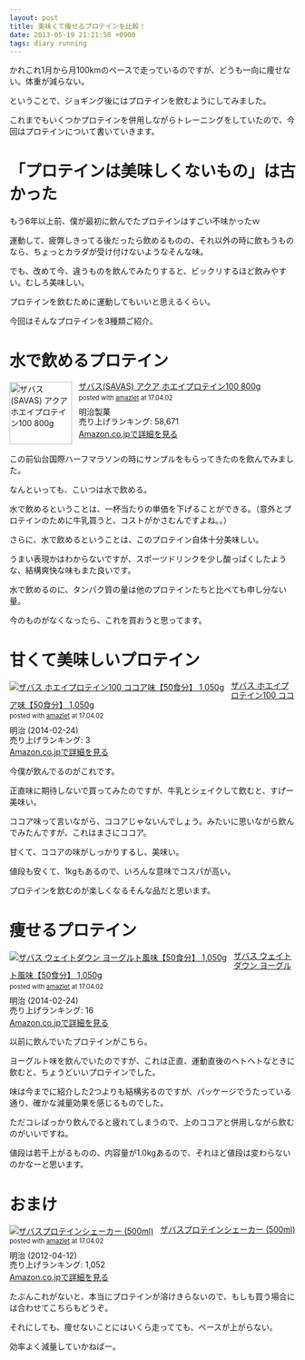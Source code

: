```yaml
---
layout: post
title: 美味くて痩せるプロテインを比較！
date: 2013-05-19 21:21:58 +0900
tags: diary running
---
```


かれこれ1月から月100kmのペースで走っているのですが、どうも一向に痩せない。体重が減らない。

ということで、ジョギング後にはプロテインを飲むようにしてみました。

これまでもいくつかプロテインを併用しながらトレーニングをしていたので、今回はプロテインについて書いていきます。

# 「プロテインは美味しくないもの」は古かった

もう6年以上前、僕が最初に飲んでたプロテインはすごい不味かったｗ

運動して、疲弊しきってる後だったら飲めるものの、それ以外の時に飲もうものなら、ちょっとカラダが受け付けないようなそんな味。

でも、改めて今、違うものを飲んでみたりすると、ビックリするほど飲みやすい。むしろ美味しい。

プロテインを飲むために運動してもいいと思えるくらい。

今回はそんなプロテインを3種類ご紹介。

# 水で飲めるプロテイン

<div class="amazlet-box" style="margin-bottom:0px;"><div class="amazlet-image" style="float:left;margin:0px 12px 1px 0px;"><a href="http://www.amazon.co.jp/exec/obidos/ASIN/B000I6BOVA/almond-milk-22/ref=nosim/" name="amazletlink" target="_blank"><img src="http://g-ecx.images-amazon.com/images/G/09/nav2/dp/no-image-no-ciu.gif" alt="ザバス(SAVAS) アクア ホエイプロテイン100 800g" style="border: none;width: 110px;" /></a></div><div class="amazlet-info" style="line-height:120%; margin-bottom: 10px"><div class="amazlet-name" style="margin-bottom:10px;line-height:120%"><a href="http://www.amazon.co.jp/exec/obidos/ASIN/B000I6BOVA/almond-milk-22/ref=nosim/" name="amazletlink" target="_blank">ザバス(SAVAS) アクア ホエイプロテイン100 800g</a><div class="amazlet-powered-date" style="font-size:80%;margin-top:5px;line-height:120%">posted with <a href="http://www.amazlet.com/" title="amazlet" target="_blank">amazlet</a> at 17.04.02</div></div><div class="amazlet-detail">明治製菓 <br />売り上げランキング: 58,671<br /></div><div class="amazlet-sub-info" style="float: left;"><div class="amazlet-link" style="margin-top: 5px"><a href="http://www.amazon.co.jp/exec/obidos/ASIN/B000I6BOVA/almond-milk-22/ref=nosim/" name="amazletlink" target="_blank">Amazon.co.jpで詳細を見る</a></div></div></div><div class="amazlet-footer" style="clear: left"></div></div>

この前仙台国際ハーフマラソンの時にサンプルをもらってきたのを飲んでみました。

なんといっても、こいつは水で飲める。

水で飲めるということは、一杯当たりの単価を下げることができる。（意外とプロテインのために牛乳買うと、コストがかさむんですよね。。）

さらに、水で飲めるということは、このプロテイン自体十分美味しい。

うまい表現かはわからないですが、スポーツドリンクを少し酸っぱくしたような、結構爽快な味もまた良いです。

水で飲めるのに、タンパク質の量は他のプロテインたちと比べても申し分ない量。

今のものがなくなったら、これを買おうと思ってます。

# 甘くて美味しいプロテイン

<div class="amazlet-box" style="margin-bottom:0px;"><div class="amazlet-image" style="float:left;margin:0px 12px 1px 0px;"><a href="http://www.amazon.co.jp/exec/obidos/ASIN/B00IEA5210/almond-milk-22/ref=nosim/" name="amazletlink" target="_blank"><img src="https://images-fe.ssl-images-amazon.com/images/I/51XzTJzU2gL._SL160_.jpg" alt="ザバス ホエイプロテイン100 ココア味【50食分】 1,050g" style="border: none;" /></a></div><div class="amazlet-info" style="line-height:120%; margin-bottom: 10px"><div class="amazlet-name" style="margin-bottom:10px;line-height:120%"><a href="http://www.amazon.co.jp/exec/obidos/ASIN/B00IEA5210/almond-milk-22/ref=nosim/" name="amazletlink" target="_blank">ザバス ホエイプロテイン100 ココア味【50食分】 1,050g</a><div class="amazlet-powered-date" style="font-size:80%;margin-top:5px;line-height:120%">posted with <a href="http://www.amazlet.com/" title="amazlet" target="_blank">amazlet</a> at 17.04.02</div></div><div class="amazlet-detail">明治 (2014-02-24)<br />売り上げランキング: 3<br /></div><div class="amazlet-sub-info" style="float: left;"><div class="amazlet-link" style="margin-top: 5px"><a href="http://www.amazon.co.jp/exec/obidos/ASIN/B00IEA5210/almond-milk-22/ref=nosim/" name="amazletlink" target="_blank">Amazon.co.jpで詳細を見る</a></div></div></div><div class="amazlet-footer" style="clear: left"></div></div>

今僕が飲んでるのがこれです。

正直味に期待しないで買ってみたのですが、牛乳とシェイクして飲むと、すげー美味い。

ココア味って言いながら、ココアじゃないんでしょう。みたいに思いながら飲んでみたんですが、これはまさにココア。

甘くて、ココアの味がしっかりするし、美味い。

値段も安くて、1kgもあるので、いろんな意味でコスパが高い。

プロテインを飲むのが楽しくなるそんな品だと思います。

# 痩せるプロテイン

<div class="amazlet-box" style="margin-bottom:0px;"><div class="amazlet-image" style="float:left;margin:0px 12px 1px 0px;"><a href="http://www.amazon.co.jp/exec/obidos/ASIN/B00IEA57F6/almond-milk-22/ref=nosim/" name="amazletlink" target="_blank"><img src="https://images-fe.ssl-images-amazon.com/images/I/51CrKjhPTIL._SL160_.jpg" alt="ザバス ウェイトダウン ヨーグルト風味【50食分】 1,050g" style="border: none;" /></a></div><div class="amazlet-info" style="line-height:120%; margin-bottom: 10px"><div class="amazlet-name" style="margin-bottom:10px;line-height:120%"><a href="http://www.amazon.co.jp/exec/obidos/ASIN/B00IEA57F6/almond-milk-22/ref=nosim/" name="amazletlink" target="_blank">ザバス ウェイトダウン ヨーグルト風味【50食分】 1,050g</a><div class="amazlet-powered-date" style="font-size:80%;margin-top:5px;line-height:120%">posted with <a href="http://www.amazlet.com/" title="amazlet" target="_blank">amazlet</a> at 17.04.02</div></div><div class="amazlet-detail">明治 (2014-02-24)<br />売り上げランキング: 16<br /></div><div class="amazlet-sub-info" style="float: left;"><div class="amazlet-link" style="margin-top: 5px"><a href="http://www.amazon.co.jp/exec/obidos/ASIN/B00IEA57F6/almond-milk-22/ref=nosim/" name="amazletlink" target="_blank">Amazon.co.jpで詳細を見る</a></div></div></div><div class="amazlet-footer" style="clear: left"></div></div>

以前に飲んでいたプロテインがこちら。

ヨーグルト味を飲んでいたのですが、これは正直、運動直後のヘトヘトなときに飲むと、ちょうどいいプロテインでした。

味は今までに紹介した2つよりも結構劣るのですが、パッケージでうたっている通り、確かな減量効果を感じるものでした。

ただコレばっかり飲んでると疲れてしまうので、上のココアと併用しながら飲むのがいいですね。

値段は若干上がるものの、内容量が1.0kgあるので、それほど値段は変わらないのかなーと思います。


# おまけ

<div class="amazlet-box" style="margin-bottom:0px;"><div class="amazlet-image" style="float:left;margin:0px 12px 1px 0px;"><a href="http://www.amazon.co.jp/exec/obidos/ASIN/B0070SUW30/almond-milk-22/ref=nosim/" name="amazletlink" target="_blank"><img src="https://images-fe.ssl-images-amazon.com/images/I/31faiSOJNBL._SL160_.jpg" alt="ザバスプロテインシェーカー (500ml)" style="border: none;" /></a></div><div class="amazlet-info" style="line-height:120%; margin-bottom: 10px"><div class="amazlet-name" style="margin-bottom:10px;line-height:120%"><a href="http://www.amazon.co.jp/exec/obidos/ASIN/B0070SUW30/almond-milk-22/ref=nosim/" name="amazletlink" target="_blank">ザバスプロテインシェーカー (500ml)</a><div class="amazlet-powered-date" style="font-size:80%;margin-top:5px;line-height:120%">posted with <a href="http://www.amazlet.com/" title="amazlet" target="_blank">amazlet</a> at 17.04.02</div></div><div class="amazlet-detail">明治 (2012-04-12)<br />売り上げランキング: 1,052<br /></div><div class="amazlet-sub-info" style="float: left;"><div class="amazlet-link" style="margin-top: 5px"><a href="http://www.amazon.co.jp/exec/obidos/ASIN/B0070SUW30/almond-milk-22/ref=nosim/" name="amazletlink" target="_blank">Amazon.co.jpで詳細を見る</a></div></div></div><div class="amazlet-footer" style="clear: left"></div></div>

たぶんこれがないと、本当にプロテインが溶けきらないので、もしも買う場合には合わせてこちらもどうぞ。

それにしても、痩せないことにはいくら走ってても、ペースが上がらない。

効率よく減量していかねばー。
